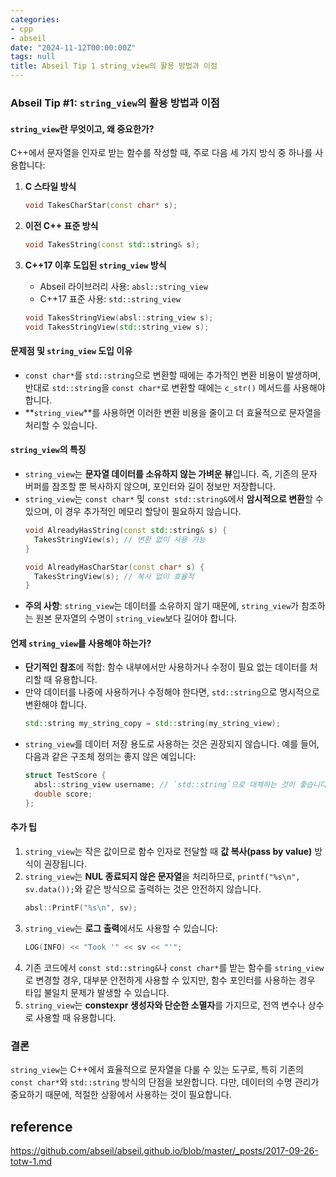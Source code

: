 ```yaml
---
categories:
- cpp
- abseil
date: "2024-11-12T00:00:00Z"
tags: null
title: Abseil Tip 1 string_view의 활용 방법과 이점
---
```


### **Abseil Tip #1: `string_view`의 활용 방법과 이점**

#### **`string_view`란 무엇이고, 왜 중요한가?**

C++에서 문자열을 인자로 받는 함수를 작성할 때, 주로 다음 세 가지 방식 중 하나를 사용합니다:

1. **C 스타일 방식**
   ```cpp
   void TakesCharStar(const char* s);
   ```

2. **이전 C++ 표준 방식**
   ```cpp
   void TakesString(const std::string& s);
   ```

3. **C++17 이후 도입된 `string_view` 방식**
   - Abseil 라이브러리 사용: `absl::string_view`
   - C++17 표준 사용: `std::string_view`
   ```cpp
   void TakesStringView(absl::string_view s);
   void TakesStringView(std::string_view s);
   ```

#### **문제점 및 `string_view` 도입 이유**

- `const char*`를 `std::string`으로 변환할 때에는 추가적인 변환 비용이 발생하며, 반대로 `std::string`을 `const char*`로 변환할 때에는 `c_str()` 메서드를 사용해야 합니다.
- **`string_view`**를 사용하면 이러한 변환 비용을 줄이고 더 효율적으로 문자열을 처리할 수 있습니다.

#### **`string_view`의 특징**

- `string_view`는 **문자열 데이터를 소유하지 않는 가벼운 뷰**입니다. 즉, 기존의 문자 버퍼를 참조할 뿐 복사하지 않으며, 포인터와 길이 정보만 저장합니다.
- `string_view`는 `const char*` 및 `const std::string&`에서 **암시적으로 변환**할 수 있으며, 이 경우 추가적인 메모리 할당이 필요하지 않습니다.
  ```cpp
  void AlreadyHasString(const std::string& s) {
    TakesStringView(s); // 변환 없이 사용 가능
  }

  void AlreadyHasCharStar(const char* s) {
    TakesStringView(s); // 복사 없이 효율적
  }
  ```
- **주의 사항**: `string_view`는 데이터를 소유하지 않기 때문에, `string_view`가 참조하는 원본 문자열의 수명이 `string_view`보다 길어야 합니다.

#### **언제 `string_view`를 사용해야 하는가?**

- **단기적인 참조**에 적합: 함수 내부에서만 사용하거나 수정이 필요 없는 데이터를 처리할 때 유용합니다.
- 만약 데이터를 나중에 사용하거나 수정해야 한다면, `std::string`으로 명시적으로 변환해야 합니다.
  ```cpp
  std::string my_string_copy = std::string(my_string_view);
  ```
- `string_view`를 데이터 저장 용도로 사용하는 것은 권장되지 않습니다. 예를 들어, 다음과 같은 구조체 정의는 좋지 않은 예입니다:
  ```cpp
  struct TestScore {
    absl::string_view username; // `std::string`으로 대체하는 것이 좋습니다
    double score;
  };
  ```

#### **추가 팁**

1. `string_view`는 작은 값이므로 함수 인자로 전달할 때 **값 복사(pass by value)** 방식이 권장됩니다.
2. `string_view`는 **NUL 종료되지 않은 문자열**을 처리하므로, `printf("%s\n", sv.data());`와 같은 방식으로 출력하는 것은 안전하지 않습니다.
   ```cpp
   absl::PrintF("%s\n", sv);
   ```
3. `string_view`는 **로그 출력**에서도 사용할 수 있습니다:
   ```cpp
   LOG(INFO) << "Took '" << sv << "'";
   ```
4. 기존 코드에서 `const std::string&`나 `const char*`를 받는 함수를 `string_view`로 변경할 경우, 대부분 안전하게 사용할 수 있지만, 함수 포인터를 사용하는 경우 타입 불일치 문제가 발생할 수 있습니다.
5. `string_view`는 **constexpr 생성자와 단순한 소멸자**를 가지므로, 전역 변수나 상수로 사용할 때 유용합니다.

### **결론**

`string_view`는 C++에서 효율적으로 문자열을 다룰 수 있는 도구로, 특히 기존의 `const char*`와 `std::string` 방식의 단점을 보완합니다. 다만, 데이터의 수명 관리가 중요하기 때문에, 적절한 상황에서 사용하는 것이 필요합니다.


## reference

https://github.com/abseil/abseil.github.io/blob/master/_posts/2017-09-26-totw-1.md
